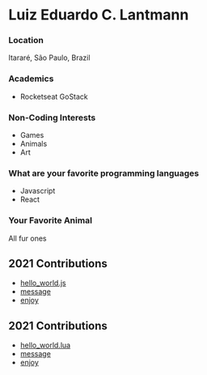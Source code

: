 # Luiz Eduardo C. Lantmann

### Location

Itararé, São Paulo, Brazil


### Academics

- Rocketseat GoStack

### Non-Coding Interests

- Games
- Animals
- Art

### What are your favorite programming languages

- Javascript
- React

### Your Favorite Animal

All fur ones

## 2021 Contributions

- [hello_world.js](../2021/LuizLantmann/hello_world.js)
- [message](../2021/LuizLantmann/message.md)
- [enjoy](../2021/LuizLantmann/enjoy.md)

## 2021 Contributions

- [hello_world.lua](../2022/LuizLantmann/hello_world.lua)
- [message](../2022/LuizLantmann/message.md)
- [enjoy](../2022/LuizLantmann/enjoy.md)